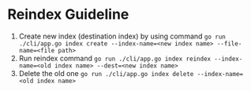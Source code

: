 # Reindex Guideline

1. Create new index (destination index) by using command `go run ./cli/app.go index create --index-name=<new index name> --file-name=<file path>`
2. Run reindex command `go run ./cli/app.go index reindex --index-name=<old index name> --dest=<new index name>`
3. Delete the old one `go run ./cli/app.go index delete --index-name=<old index name>`
